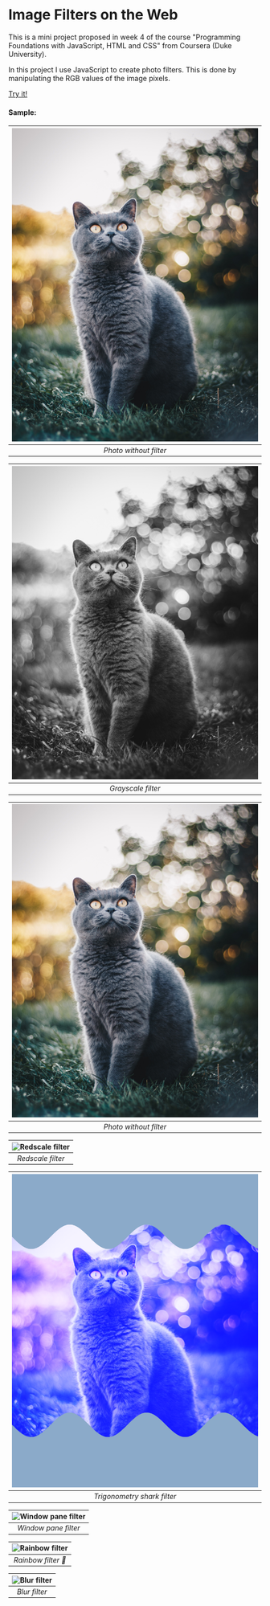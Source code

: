 # Image Filters on the Web

This is a mini project proposed in week 4 of the course "Programming Foundations with JavaScript, HTML and CSS" from Coursera (Duke University).

In this project I use JavaScript to create photo filters. This is done by manipulating the RGB values of the image pixels.

[Try it!]()

#### Sample:

| ![Photo without filter](./images/cat.jpg) |
| :--: |
| *Photo without filter* |

| ![Grayscale filter](./images/cat-grayscale.png) |
| :--: |
| *Grayscale filter* |

| ![Photo without filter](./images/cat.jpg) |
| :--: |
| *Photo without filter* |

| ![Redscale filter](./images/cat-redscale.png) |
| :--: |
| *Redscale filter* |

| ![Trigonometry shark filter](./images/cat-trigonometryshark.png) |
| :--: |
| *Trigonometry shark filter* |

| ![Window pane filter](./images/cat-windowpane.png) |
| :--: |
| *Window pane filter* |

| ![Rainbow filter](./images/cat-rainbow.png) |
| :--: |
| *Rainbow filter :rainbow:* |

| ![Blur filter](./images/cat-blur.png) |
| :--: |
| *Blur filter* |